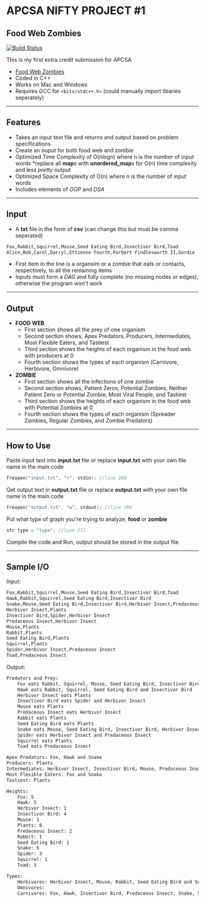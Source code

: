 # APCSA NIFTY PROJECT #1
## Food Web Zombies

[![Build Status](https://travis-ci.org/joemccann/dillinger.svg?branch=master)](https://travis-ci.org/joemccann/dillinger)

This is my first extra credit submission for APCSA

- [Food Web Zombies](http://nifty.stanford.edu/2022/stephenson-hudson-food-web-zombies/)
- Coded in C++
- Works on Mac and Windows
- Requires GCC for `<bits/stdc++.h>` (could manually import libaries seperately)

---

## Features

- Takes an input text file and returns and output based on problem specifications
- Create an ouput for both food web and zombie
- Optimized Time Complexity of O(nlogn) where n is the number of input words *replace all **map**s with **unordered_map**s for O(n) time complexity and less *pretty* output
- Optimized Space Complexity of O(n) where n is the number of input words
- Includes elements of *OOP* and *DSA*

---

## Input
- A **txt** file in the form of **csv** (can change this but must be comma seperated)
```txt
Fox,Rabbit,Squirrel,Mouse,Seed Eating Bird,Insectivor Bird,Toad
Alice,Bob,Carol,Darryl,Ettienne Fourth,Forbert Findlesworth II,Gordie
```
- First item in the line is a organsim or a zombie that eats or contacts, respectively, to all the remaining items
- Inputs must form a *DAG* and fully complete (no missing nodes or edges), otherwise the program won't work

---

## Output
- **FOOD WEB**
    - First section shows all the prey of one organism
    - Second section shows, Apex Predators, Producers, Intermediates, Most Flexible Eaters, and Tastiest
    - Third section shows the heights of each organism in the food web with producers at 0
    - Fourth section shows the types of each organism (Carnivore, Herbivore, Omnivore)
- **ZOMBIE**
    - First section shows all the infections of one zombie
    - Second section shows, Patient Zeros, Potential Zombies, Neither Patient Zero or Potential Zombie, Most Viral People, and Tastiest
    - Third section shows the heights of each organism in the food web with Potential Zombies at 0
    - Fourth section shows the types of each organism (Spreader Zombies, Regular Zombies, and Zombie Predators)

---

## How to Use
Paste input text into **input.txt** file or replace **input.txt** with your own file name in the main code
```cpp 
freopen("input.txt", "r", stdin); //line 268
```
Get output text in **output.txt** file or replace **output.txt** with your own file name in the main code
```cpp
freopen("output.txt", "w", stdout); //line 269
```
Put what type of graph you're trying to analyze, **food** or **zombie**
```cpp
str type = "type"; //line 271
```
Compile the code and Run, output should be stored in the output file

---

## Sample I/O
Input:
```txt
Fox,Rabbit,Squirrel,Mouse,Seed Eating Bird,Insectivor Bird,Toad
Hawk,Rabbit,Squirrel,Seed Eating Bird,Insectivor Bird
Snake,Mouse,Seed Eating Bird,Insectivor Bird,Herbivor Insect,Predaceous Insect,Toad
Herbivor Insect,Plants
Insectivor Bird,Spider,Herbivor Insect
Predaceous Insect,Herbivor Insect
Mouse,Plants
Rabbit,Plants
Seed Eating Bird,Plants
Squirrel,Plants
Spider,Herbivor Insect,Predaceous Insect
Toad,Predaceous Insect
```
Output:
```txt
Predators and Prey: 
    Fox eats Rabbit, Squirrel, Mouse, Seed Eating Bird, Insectivor Bird and Toad
    Hawk eats Rabbit, Squirrel, Seed Eating Bird and Insectivor Bird
    Herbivor Insect eats Plants
    Insectivor Bird eats Spider and Herbivor Insect
    Mouse eats Plants
    Predaceous Insect eats Herbivor Insect
    Rabbit eats Plants
    Seed Eating Bird eats Plants
    Snake eats Mouse, Seed Eating Bird, Insectivor Bird, Herbivor Insect, Predaceous Insect and Toad
    Spider eats Herbivor Insect and Predaceous Insect
    Squirrel eats Plants
    Toad eats Predaceous Insect

Apex Predators: Fox, Hawk and Snake
Producers: Plants
Intermediates: Herbivor Insect, Insectivor Bird, Mouse, Predaceous Insect, Rabbit, Seed Eating Bird, Spider, Squirrel and Toad
Most Flexible Eaters: Fox and Snake
Tastiest: Plants

Heights: 
    Fox: 5
    Hawk: 5
    Herbivor Insect: 1
    Insectivor Bird: 4
    Mouse: 1
    Plants: 0
    Predaceous Insect: 2
    Rabbit: 1
    Seed Eating Bird: 1
    Snake: 5
    Spider: 3
    Squirrel: 1
    Toad: 3

Types: 
    Herbivores: Herbivor Insect, Mouse, Rabbit, Seed Eating Bird and Squirrel
    Omnivores: 
    Carnivores: Fox, Hawk, Insectivor Bird, Predaceous Insect, Snake, Spider and Toad
```
